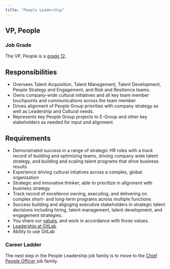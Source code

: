 ```yaml
---
title: "People Leadership"
---
```


## VP, People

### Job Grade

The VP, People is a [grade 12](/handbook/total-rewards/compensation/compensation-calculator/#gitlab-job-grades).

## Responsibilities

- Oversees Talent Acquisition, Talent Management, Talent Development, People Strategy and Engagement, and Risk and Resilience teams.
- Owns company-wide cultural initiatives and all key team member touchpoints and communications across the team member
- Drives alignment of People Group priorities with company strategy as well as Leadership and Cultural needs.
- Represents key People Group projects to E-Group and other key stakeholders as needed for input and alignment.

## Requirements

- Demonstrated success in a range of strategic HR roles with a track record of building and optimizing teams, driving company wide talent strategy, and building and scaling talent programs that drive business results
- Experience driving cultural intiatives across a complex, global organization  
- Strategic and innovative thinker; able to prioritize in alignment with business strategy
- Track record of excellence owning, executing, and delivering on complex short- and long-term programs across multiple functions
- Success building and alignging executive stakeholders in strategic talent decisions including hiring, talent management, talent development, and engagement strategies.
- You share our [values](/handbook/values/), and work in accordance with those values.
- [Leadership at GitLab](/handbook/company/structure/#director-group)
- Ability to use GitLab

### Career Ladder

The next step in the People Leadership job family is to move to the [Chief People Officer](/job-families/people-group/chief-people-officer/) job family.
